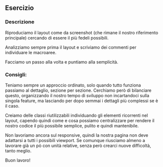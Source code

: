 ## Esercizio 
### Descrizione
Riproduciamo il layout come da screenshot (che rimane il nostro riferimento principale) cercando di essere il più fedeli possibili.

Analizziamo sempre prima il layout e scriviamo dei commenti per individuare le macroaree.

Facciamo un passo alla volta e puntiamo alla semplicità.
### Consigli:
Teniamo sempre un approccio ordinato, solo quando tutto funziona passiamo al dettaglio, sezione per sezione. Cerchiamo però di bilanciare questo, organizzando il nostro tempo di sviluppo non incartandoci sulla singola feature, ma lasciando per dopo semmai i dettagli più complessi se è il caso.

Creiamo delle classi riutilizzabili individuando gli elementi ricorrenti nel layout, capendo quindi come e cosa possiamo centralizzare per rendere il nostro codice il più possibile semplice, pulito e quindi mantenibile.

Non lavoriamo ancora sul responsive, quindi la nostra pagina non deve adattarsi a tutti i possibili viewport. Se comunque riusciamo almeno a lavorare già un pò con unità relative, senza però crearci nuove difficoltà, tanto meglio.

Buon lavoro!